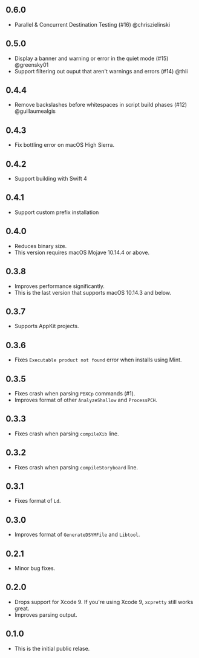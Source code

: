 ## 0.6.0
- Parallel & Concurrent Destination Testing (#16) @chriszielinski

## 0.5.0
- Display a banner and warning or error in the quiet mode (#15) @greensky01
- Support filtering out ouput that aren't warnings and errors (#14) @thii

## 0.4.4
- Remove backslashes before whitespaces in script build phases (#12)
  @guillaumealgis

## 0.4.3
- Fix bottling error on macOS High Sierra.

## 0.4.2
- Support building with Swift 4

## 0.4.1
- Support custom prefix installation

## 0.4.0
- Reduces binary size.
- This version requires macOS Mojave 10.14.4 or above.

## 0.3.8
- Improves performance significantly.
- This is the last version that supports macOS 10.14.3 and below.

## 0.3.7
- Supports AppKit projects.

## 0.3.6
- Fixes `Executable product not found` error when installs using Mint.

## 0.3.5
- Fixes crash when parsing `PBXCp` commands (#1).
- Improves format of other `AnalyzeShallow` and `ProcessPCH`.

## 0.3.3
- Fixes crash when parsing `compileXib` line.

## 0.3.2
- Fixes crash when parsing `compileStoryboard` line.

## 0.3.1
- Fixes format of `Ld`.

## 0.3.0

- Improves format of `GenerateDSYMFile` and `Libtool`.

## 0.2.1

- Minor bug fixes.

## 0.2.0

- Drops support for Xcode 9. If you're using Xcode 9, `xcpretty` still works
  great.
- Improves parsing output.

## 0.1.0

- This is the initial public relase.
